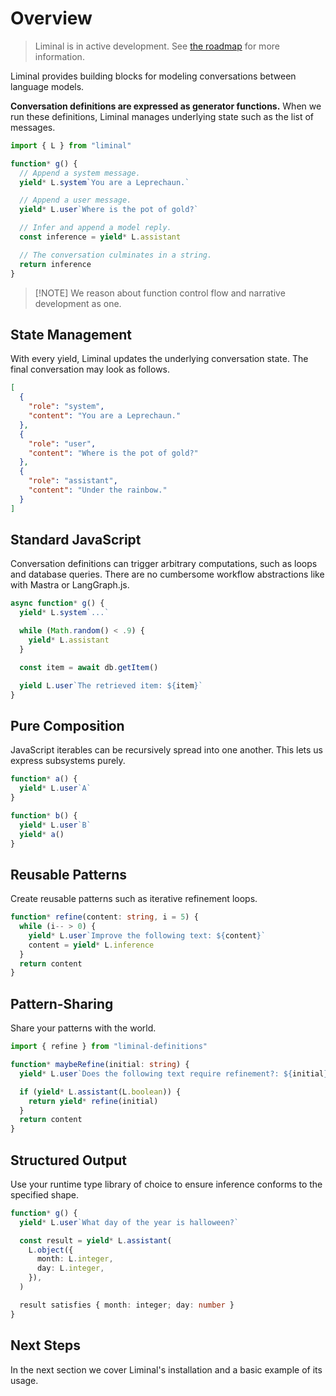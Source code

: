 # Overview <Badge type="warning" text="beta" />

> Liminal is in active development. See
> [the roadmap](https://github.com/harrysolovay/liminal/issues/319) for more
> information.

Liminal provides building blocks for modeling conversations between language
models.

**Conversation definitions are expressed as generator functions.** When we run
these definitions, Liminal manages underlying state such as the list of
messages.

```ts
import { L } from "liminal"

function* g() {
  // Append a system message.
  yield* L.system`You are a Leprechaun.`

  // Append a user message.
  yield* L.user`Where is the pot of gold?`

  // Infer and append a model reply.
  const inference = yield* L.assistant

  // The conversation culminates in a string.
  return inference
}
```

> [!NOTE] We reason about function control flow and narrative development as
> one.

## State Management

With every yield, Liminal updates the underlying conversation state. The final
conversation may look as follows.

```json
[
  {
    "role": "system",
    "content": "You are a Leprechaun."
  },
  {
    "role": "user",
    "content": "Where is the pot of gold?"
  },
  {
    "role": "assistant",
    "content": "Under the rainbow."
  }
]
```

## Standard JavaScript

Conversation definitions can trigger arbitrary computations, such as loops and
database queries. There are no cumbersome workflow abstractions like with Mastra
or LangGraph.js.

```ts {4,8}
async function* g() {
  yield* L.system`...`

  while (Math.random() < .9) {
    yield* L.assistant
  }

  const item = await db.getItem()

  yield L.user`The retrieved item: ${item}`
}
```

## Pure Composition

JavaScript iterables can be recursively spread into one another. This lets us
express subsystems purely.

```ts {7}
function* a() {
  yield* L.user`A`
}

function* b() {
  yield* L.user`B`
  yield* a()
}
```

## Reusable Patterns

Create reusable patterns such as iterative refinement loops.

```ts
function* refine(content: string, i = 5) {
  while (i-- > 0) {
    yield* L.user`Improve the following text: ${content}`
    content = yield* L.inference
  }
  return content
}
```

## Pattern-Sharing

Share your patterns with the world.

```ts {1,6}
import { refine } from "liminal-definitions"

function* maybeRefine(initial: string) {
  yield* L.user`Does the following text require refinement?: ${initial}`

  if (yield* L.assistant(L.boolean)) {
    return yield* refine(initial)
  }
  return content
}
```

## Structured Output

Use your runtime type library of choice to ensure inference conforms to the
specified shape.

```ts
function* g() {
  yield* L.user`What day of the year is halloween?`

  const result = yield* L.assistant(
    L.object({
      month: L.integer,
      day: L.integer,
    }),
  )

  result satisfies { month: integer; day: number }
}
```

<!-- ## Observability

Yield event "runes." Then listen to for your events at runtime.

```ts
await L.strand(
  function*() {
    yield* L.event("event-name-here")
  },
  {
    handler(event) {
      if (event === "event-name-here") {
        // ...
      }
    },
  },
)
``` -->

## Next Steps

In the next section we cover Liminal's installation and a basic example of its
usage.

